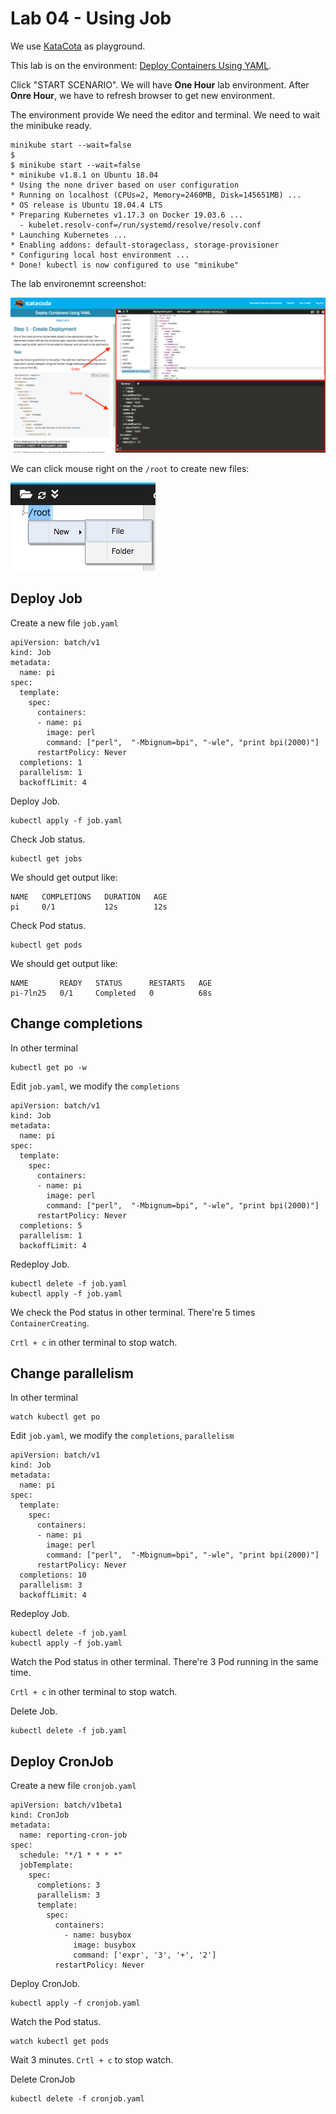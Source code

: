 # Lab 04 - Using Job

We use [KataCota](https://www.katacoda.com/) as playground.

This lab is on the environment: [Deploy Containers Using YAML](https://www.katacoda.com/courses/kubernetes/creating-kubernetes-yaml-definitions).

Click "START SCENARIO". We will have __One Hour__ lab environment. After __Onre Hour__, we have to refresh browser to get new environment.

The environment provide We need the editor and terminal. We need to wait the minibuke ready.

```
minikube start --wait=false
$
$ minikube start --wait=false
* minikube v1.8.1 on Ubuntu 18.04
* Using the none driver based on user configuration
* Running on localhost (CPUs=2, Memory=2460MB, Disk=145651MB) ...
* OS release is Ubuntu 18.04.4 LTS
* Preparing Kubernetes v1.17.3 on Docker 19.03.6 ...
  - kubelet.resolv-conf=/run/systemd/resolve/resolv.conf
* Launching Kubernetes ...
* Enabling addons: default-storageclass, storage-provisioner
* Configuring local host environment ...
* Done! kubectl is now configured to use "minikube"
```

The lab environemnt screenshot:

![](katacoda/01.png)


We can click mouse right on the `/root` to create new files:

![](katacoda/02.png)

## Deploy Job

Create a new file `job.yaml`

```
apiVersion: batch/v1
kind: Job
metadata:
  name: pi
spec:
  template:
    spec:
      containers:
      - name: pi
        image: perl
        command: ["perl",  "-Mbignum=bpi", "-wle", "print bpi(2000)"]
      restartPolicy: Never
  completions: 1
  parallelism: 1
  backoffLimit: 4
```

Deploy Job.

```
kubectl apply -f job.yaml
```

Check Job status.

```
kubectl get jobs
```

We should get output like:

```
NAME   COMPLETIONS   DURATION   AGE
pi     0/1           12s        12s
```

Check Pod status.

```
kubectl get pods
```

We should get output like:

```
NAME       READY   STATUS      RESTARTS   AGE
pi-7ln25   0/1     Completed   0          68s
```

## Change completions

In other terminal

```
kubectl get po -w
```

Edit `job.yaml`, we modify the `completions`

```
apiVersion: batch/v1
kind: Job
metadata:
  name: pi
spec:
  template:
    spec:
      containers:
      - name: pi
        image: perl
        command: ["perl",  "-Mbignum=bpi", "-wle", "print bpi(2000)"]
      restartPolicy: Never
  completions: 5
  parallelism: 1
  backoffLimit: 4
```

Redeploy Job.

```
kubectl delete -f job.yaml
kubectl apply -f job.yaml
```

We check the Pod status in other terminal. There're 5 times `ContainerCreating`.

`Crtl + c` in other terminal to stop watch.

## Change parallelism

In other terminal

```
watch kubectl get po
```

Edit `job.yaml`, we modify the `completions`, `parallelism`

```
apiVersion: batch/v1
kind: Job
metadata:
  name: pi
spec:
  template:
    spec:
      containers:
      - name: pi
        image: perl
        command: ["perl",  "-Mbignum=bpi", "-wle", "print bpi(2000)"]
      restartPolicy: Never
  completions: 10
  parallelism: 3
  backoffLimit: 4
```

Redeploy Job.

```
kubectl delete -f job.yaml
kubectl apply -f job.yaml
```

Watch the Pod status in other terminal. There're 3 Pod running in the same time.

`Crtl + c` in other terminal to stop watch.

Delete Job.

```
kubectl delete -f job.yaml
```

## Deploy CronJob

Create a new file `cronjob.yaml`

```
apiVersion: batch/v1beta1
kind: CronJob
metadata:
  name: reporting-cron-job
spec:
  schedule: "*/1 * * * *"
  jobTemplate:
    spec:
      completions: 3
      parallelism: 3
      template:
        spec:
          containers:
            - name: busybox
              image: busybox
              command: ['expr', '3', '+', '2']
          restartPolicy: Never
```

Deploy CronJob.

```
kubectl apply -f cronjob.yaml
```

Watch the Pod status.

```
watch kubectl get pods
```

Wait 3 minutes. `Crtl + c` to stop watch.

Delete CronJob

```
kubectl delete -f cronjob.yaml
```
